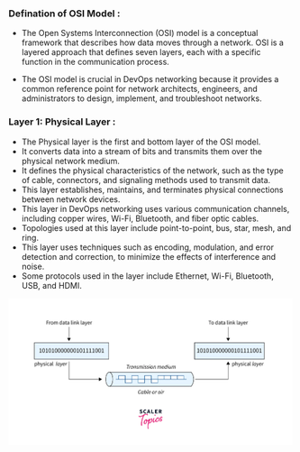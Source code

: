 ### Defination of OSI Model :
- The Open Systems Interconnection (OSI) model is a conceptual framework that describes how data moves through a network. OSI is a layered approach that defines seven layers, each with a specific function in the communication process.

- The OSI model is crucial in DevOps networking because it provides a common reference point for network architects, engineers, and administrators to design, implement, and troubleshoot networks.


### Layer 1: Physical Layer :
- The Physical layer is the first and bottom layer of the OSI model.
- It converts data into a stream of bits and transmits them over the physical network medium.
- It defines the physical characteristics of the network, such as the type of cable, connectors, and signaling methods used to transmit data.
- This layer establishes, maintains, and terminates physical connections between network devices.
- This layer in DevOps networking uses various communication channels, including copper wires, Wi-Fi, Bluetooth, and fiber optic cables.
- Topologies used at this layer include point-to-point, bus, star, mesh, and ring.
- This layer uses techniques such as encoding, modulation, and error detection and correction, to minimize the effects of interference and noise.
- Some protocols used in the layer include Ethernet, Wi-Fi, Bluetooth, USB, and HDMI.

![image](/resources_img/physical-layer-of-osi-model%20(3).png)